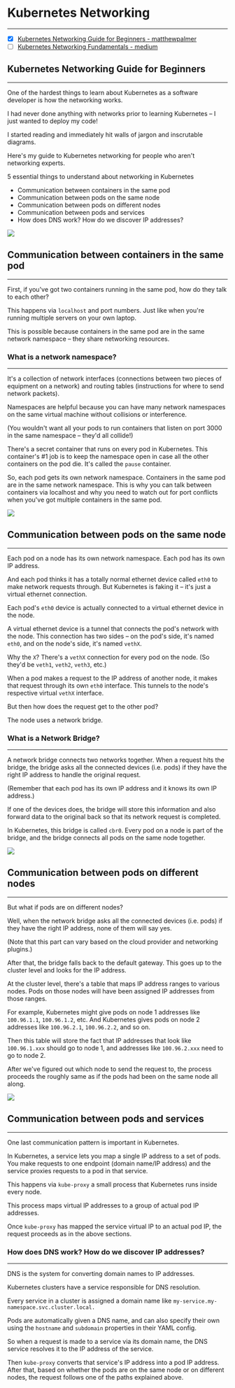 # Kubernetes Networking
---

- [X] [Kubernetes Networking Guide for Beginners - matthewpalmer](https://matthewpalmer.net/kubernetes-app-developer/articles/kubernetes-networking-guide-beginners.html)
- [ ] [Kubernetes Networking Fundamentals - medium](https://medium.com/techbeatly/kubernetes-networking-fundamentals-d30baf8a28c8)

## Kubernetes Networking Guide for Beginners
---
One of the hardest things to learn about Kubernetes as a software developer is how the networking works.

I had never done anything with networks prior to learning Kubernetes – I just wanted to deploy my code!

I started reading and immediately hit walls of jargon and inscrutable diagrams.

Here's my guide to Kubernetes networking for people who aren't networking experts.

5 essential things to understand about networking in Kubernetes

- Communication between containers in the same pod
- Communication between pods on the same node
- Communication between pods on different nodes
- Communication between pods and services
- How does DNS work? How do we discover IP addresses?

![](https://matthewpalmer.net/kubernetes-app-developer/articles/networking-overview.png)

## Communication between containers in the same pod
---
First, if you've got two containers running in the same pod, how do they talk to each other?

This happens via `localhost` and port numbers. Just like when you're running multiple servers on your own laptop.

This is possible because containers in the same pod are in the same network namespace – they share networking resources.

### What is a network namespace?
---
It's a collection of network interfaces (connections between two pieces of equipment on a network) and routing tables (instructions for where to send network packets).

Namespaces are helpful because you can have many network namespaces on the same virtual machine without collisions or interference.

(You wouldn't want all your pods to run containers that listen on port 3000 in the same namespace – they'd all collide!)

There's a secret container that runs on every pod in Kubernetes. This container's #1 job is to keep the namespace open in case all the other containers on the pod die. It's called the `pause` container.

So, each pod gets its own network namespace. Containers in the same pod are in the same network namespace. This is why you can talk between containers via localhost and why you need to watch out for port conflicts when you've got multiple containers in the same pod.

![](https://matthewpalmer.net/kubernetes-app-developer/articles/same-pod.gif)

## Communication between pods on the same node
---
Each pod on a node has its own network namespace. Each pod has its own IP address.

And each pod thinks it has a totally normal ethernet device called `eth0` to make network requests through. But Kubernetes is faking it – it's just a virtual ethernet connection.

Each pod's `eth0` device is actually connected to a virtual ethernet device in the node.

A virtual ethernet device is a tunnel that connects the pod's network with the node. This connection has two sides – on the pod's side, it's named `eth0`, and on the node's side, it's named `vethX`.

Why the `X`? There's a `vethX` connection for every pod on the node. (So they'd be `veth1`, `veth2`, `veth3`, etc.)

When a pod makes a request to the IP address of another node, it makes that request through its own `eth0` interface. This tunnels to the node's respective virtual `vethX` interface.

But then how does the request get to the other pod?

The node uses a network bridge.

### What is a Network Bridge?
---
A network bridge connects two networks together. When a request hits the bridge, the bridge asks all the connected devices (i.e. pods) if they have the right IP address to handle the original request.

(Remember that each pod has its own IP address and it knows its own IP address.)

If one of the devices does, the bridge will store this information and also forward data to the original back so that its network request is completed.

In Kubernetes, this bridge is called `cbr0`. Every pod on a node is part of the bridge, and the bridge connects all pods on the same node together.

![](https://matthewpalmer.net/kubernetes-app-developer/articles/pods-on-node.gif)

## Communication between pods on different nodes
---
But what if pods are on different nodes?

Well, when the network bridge asks all the connected devices (i.e. pods) if they have the right IP address, none of them will say yes.

(Note that this part can vary based on the cloud provider and networking plugins.)

After that, the bridge falls back to the default gateway. This goes up to the cluster level and looks for the IP address.

At the cluster level, there's a table that maps IP address ranges to various nodes. Pods on those nodes will have been assigned IP addresses from those ranges.

For example, Kubernetes might give pods on node 1 addresses like `100.96.1.1`, `100.96.1.2`, etc. And Kubernetes gives pods on node 2 addresses like `100.96.2.1`, `100.96.2.2`, and so on.

Then this table will store the fact that IP addresses that look like `100.96.1.xxx` should go to node 1, and addresses like `100.96.2.xxx` need to go to node 2.

After we've figured out which node to send the request to, the process proceeds the roughly same as if the pods had been on the same node all along.

![](https://matthewpalmer.net/kubernetes-app-developer/articles/node-to-node.gif)

## Communication between pods and services
---
One last communication pattern is important in Kubernetes.

In Kubernetes, a service lets you map a single IP address to a set of pods. You make requests to one endpoint (domain name/IP address) and the service proxies requests to a pod in that service.

This happens via `kube-proxy` a small process that Kubernetes runs inside every node.

This process maps virtual IP addresses to a group of actual pod IP addresses.

Once `kube-proxy` has mapped the service virtual IP to an actual pod IP, the request proceeds as in the above sections.

### How does DNS work? How do we discover IP addresses?
---
DNS is the system for converting domain names to IP addresses.

Kubernetes clusters have a service responsible for DNS resolution.

Every service in a cluster is assigned a domain name like `my-service.my-namespace.svc.cluster.local.`

Pods are automatically given a DNS name, and can also specify their own using the `hostname` and `subdomain` properties in their YAML config.

So when a request is made to a service via its domain name, the DNS service resolves it to the IP address of the service.

Then `kube-proxy` converts that service's IP address into a pod IP address. After that, based on whether the pods are on the same node or on different nodes, the request follows one of the paths explained above.
